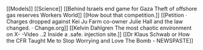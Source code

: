 [[Models]]
[[Science]]
[[Behind Israels end game for Gaza Theft of offshore gas reserves Workers World]] [[How bout that competition.]]
[[Petition · Charges dropped against Kei Ju Farm co-owner Julie Hall and the law changed. · Change.org]]
[[KeIvin Dahlgren The most chaotic environment on X- -Video ..2 Inside a .safe. injection site.]]
[[Dr Klaus Schwab or How the CFR Taught Me to Stop Worrying and Love The Bomb - NEWSPASTE]]